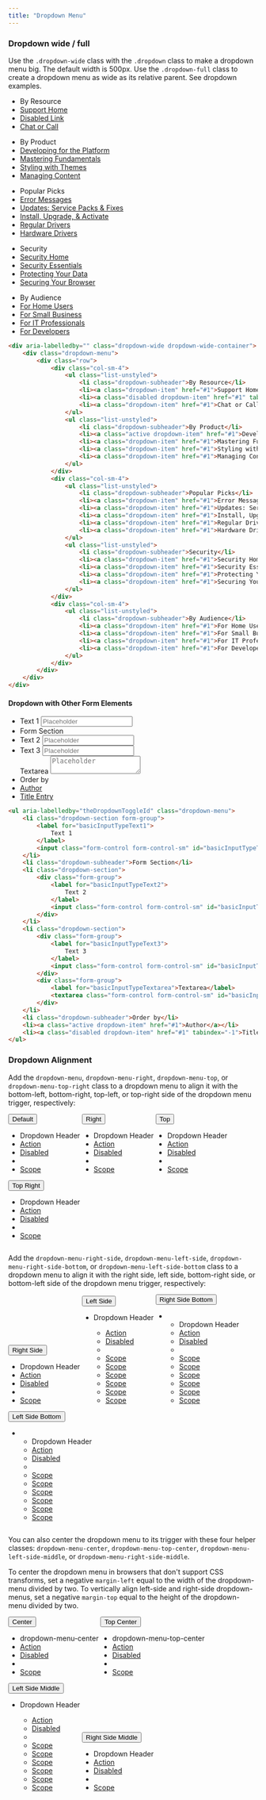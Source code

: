 ```yaml
---
title: "Dropdown Menu"
---
```


### Dropdown wide / full

<p>Use the <code>.dropdown-wide</code> class with the <code>.dropdown</code> class to make a dropdown menu big. The default width is 500px. Use the <code class="code">.dropdown-full</code> class to create a dropdown menu as wide as its relative parent. See dropdown examples.</p>

<div class="clay-site-dropdown-display">
<div aria-labelledby="" class="dropdown-wide dropdown-wide-container">
	<div class="dropdown-menu">
		<div class="row">
			<div class="col-sm-4">
				<ul class="list-unstyled">
					<li class="dropdown-subheader">By Resource</li>
					<li><a class="dropdown-item" href="#1">Support Home</a></li>
					<li><a class="disabled dropdown-item" href="#1" tabindex="-1">Disabled Link</a></li>
					<li><a class="dropdown-item" href="#1">Chat or Call</a></li>
				</ul>
				<ul class="list-unstyled">
					<li class="dropdown-subheader">By Product</li>
					<li><a class="active dropdown-item" href="#1">Developing for the Platform</a></li>
					<li><a class="dropdown-item" href="#1">Mastering Fundamentals</a></li>
					<li><a class="dropdown-item" href="#1">Styling with Themes</a></li>
					<li><a class="dropdown-item" href="#1">Managing Content</a></li>
				</ul>
			</div>
			<div class="col-sm-4">
				<ul class="list-unstyled">
					<li class="dropdown-subheader">Popular Picks</li>
					<li><a class="dropdown-item" href="#1">Error Messages</a></li>
					<li><a class="dropdown-item" href="#1">Updates: Service Packs & Fixes</a></li>
					<li><a class="dropdown-item" href="#1">Install, Upgrade, & Activate</a></li>
					<li><a class="dropdown-item" href="#1">Regular Drivers</a></li>
					<li><a class="dropdown-item" href="#1">Hardware Drivers</a></li>
				</ul>
				<ul class="list-unstyled">
					<li class="dropdown-subheader">Security</li>
					<li><a class="dropdown-item" href="#1">Security Home</a></li>
					<li><a class="dropdown-item" href="#1">Security Essentials</a></li>
					<li><a class="dropdown-item" href="#1">Protecting Your Data</a></li>
					<li><a class="dropdown-item" href="#1">Securing Your Browser</a></li>
				</ul>
			</div>
			<div class="col-sm-4">
				<ul class="list-unstyled">
					<li class="dropdown-subheader">By Audience</li>
					<li><a class="dropdown-item" href="#1">For Home Users</a></li>
					<li><a class="dropdown-item" href="#1">For Small Business</a></li>
					<li><a class="dropdown-item" href="#1">For IT Professionals</a></li>
					<li><a class="dropdown-item" href="#1">For Developers</a></li>
				</ul>
			</div>
		</div>
	</div>
</div>
</div>

```html
<div aria-labelledby="" class="dropdown-wide dropdown-wide-container">
	<div class="dropdown-menu">
		<div class="row">
			<div class="col-sm-4">
				<ul class="list-unstyled">
					<li class="dropdown-subheader">By Resource</li>
					<li><a class="dropdown-item" href="#1">Support Home</a></li>
					<li><a class="disabled dropdown-item" href="#1" tabindex="-1">Disabled Link</a></li>
					<li><a class="dropdown-item" href="#1">Chat or Call</a></li>
				</ul>
				<ul class="list-unstyled">
					<li class="dropdown-subheader">By Product</li>
					<li><a class="active dropdown-item" href="#1">Developing for the Platform</a></li>
					<li><a class="dropdown-item" href="#1">Mastering Fundamentals</a></li>
					<li><a class="dropdown-item" href="#1">Styling with Themes</a></li>
					<li><a class="dropdown-item" href="#1">Managing Content</a></li>
				</ul>
			</div>
			<div class="col-sm-4">
				<ul class="list-unstyled">
					<li class="dropdown-subheader">Popular Picks</li>
					<li><a class="dropdown-item" href="#1">Error Messages</a></li>
					<li><a class="dropdown-item" href="#1">Updates: Service Packs & Fixes</a></li>
					<li><a class="dropdown-item" href="#1">Install, Upgrade, & Activate</a></li>
					<li><a class="dropdown-item" href="#1">Regular Drivers</a></li>
					<li><a class="dropdown-item" href="#1">Hardware Drivers</a></li>
				</ul>
				<ul class="list-unstyled">
					<li class="dropdown-subheader">Security</li>
					<li><a class="dropdown-item" href="#1">Security Home</a></li>
					<li><a class="dropdown-item" href="#1">Security Essentials</a></li>
					<li><a class="dropdown-item" href="#1">Protecting Your Data</a></li>
					<li><a class="dropdown-item" href="#1">Securing Your Browser</a></li>
				</ul>
			</div>
			<div class="col-sm-4">
				<ul class="list-unstyled">
					<li class="dropdown-subheader">By Audience</li>
					<li><a class="dropdown-item" href="#1">For Home Users</a></li>
					<li><a class="dropdown-item" href="#1">For Small Business</a></li>
					<li><a class="dropdown-item" href="#1">For IT Professionals</a></li>
					<li><a class="dropdown-item" href="#1">For Developers</a></li>
				</ul>
			</div>
		</div>
	</div>
</div>
```

#### Dropdown with Other Form Elements

<div class="clay-site-dropdown-menu-container">
	<ul aria-labelledby="theDropdownToggleId" class="dropdown-menu">
		<li class="dropdown-section form-group">
			<label for="basicInputTypeText1">
				Text 1
			</label>
			<input class="form-control form-control-sm" id="basicInputTypeText1" placeholder="Placeholder" type="text"/>
		</li>
		<li class="dropdown-subheader">Form Section</li>
		<li class="dropdown-section">
			<div class="form-group">
				<label for="basicInputTypeText2">
					Text 2
				</label>
				<input class="form-control form-control-sm" id="basicInputTypeText2" placeholder="Placeholder" type="text"/>
			</div>
		</li>
		<li class="dropdown-section">
			<div class="form-group">
				<label for="basicInputTypeText3">
					Text 3
				</label>
				<input class="form-control form-control-sm" id="basicInputTypeText3" placeholder="Placeholder" type="text"/>
			</div>
			<div class="form-group">
				<label for="basicInputTypeTextarea">Textarea</label>
				<textarea class="form-control form-control-sm" id="basicInputTypeTextarea" placeholder="Placeholder"></textarea>
			</div>
		</li>
		<li class="dropdown-subheader">Order by</li>
		<li><a class="active dropdown-item" href="#1">Author</a></li>
		<li><a class="disabled dropdown-item" href="#1" tabindex="-1">Title Entry</a></li>
	</ul>
</div>

```html
<ul aria-labelledby="theDropdownToggleId" class="dropdown-menu">
	<li class="dropdown-section form-group">
		<label for="basicInputTypeText1">
			Text 1
		</label>
		<input class="form-control form-control-sm" id="basicInputTypeText1" placeholder="Placeholder" type="text"/>
	</li>
	<li class="dropdown-subheader">Form Section</li>
	<li class="dropdown-section">
		<div class="form-group">
			<label for="basicInputTypeText2">
				Text 2
			</label>
			<input class="form-control form-control-sm" id="basicInputTypeText2" placeholder="Placeholder" type="text"/>
		</div>
	</li>
	<li class="dropdown-section">
		<div class="form-group">
			<label for="basicInputTypeText3">
				Text 3
			</label>
			<input class="form-control form-control-sm" id="basicInputTypeText3" placeholder="Placeholder" type="text"/>
		</div>
		<div class="form-group">
			<label for="basicInputTypeTextarea">Textarea</label>
			<textarea class="form-control form-control-sm" id="basicInputTypeTextarea" placeholder="Placeholder"></textarea>
		</div>
	</li>
	<li class="dropdown-subheader">Order by</li>
	<li><a class="active dropdown-item" href="#1">Author</a></li>
	<li><a class="disabled dropdown-item" href="#1" tabindex="-1">Title Entry</a></li>
</ul>
```

### Dropdown Alignment

<p>Add the <code class="code">dropdown-menu</code>, <code class="code">dropdown-menu-right</code>, <code class="code">dropdown-menu-top</code>, or <code class="code">dropdown-menu-top-right</code> class to a dropdown menu to align it with the bottom-left, bottom-right, top-left, or top-right side of the dropdown menu trigger, respectively:</p>

<div class="dropdown" style="display: inline-block;">
	<button aria-expanded="false" aria-haspopup="true" class="btn btn-secondary dropdown-toggle" data-toggle="dropdown" id="dropdownAlignment1" type="button">
		Default
		<span aria-hidden="true" class="icon-caret-down"></span>
	</button>
	<ul aria-labelledby="dropdownAlignment1" class="dropdown-menu">
		<li class="dropdown-header">Dropdown Header</li>
		<li><a class="dropdown-item" href="#1">Action</a></li>
		<li><a class="disabled dropdown-item" href="#1" tabindex="-1">Disabled</a></li>
		<li class="dropdown-divider"></li>
		<li><a class="dropdown-item" href="#1">Scope</a></li>
	</ul>
</div>

<div class="dropdown" style="display: inline-block;">
	<button aria-expanded="false" aria-haspopup="true" class="btn btn-secondary dropdown-toggle" data-toggle="dropdown" id="dropdownAlignment2" type="button">
		Right
		<span aria-hidden="true" class="icon-caret-down"></span>
	</button>
	<ul aria-labelledby="dropdownAlignment2" class="dropdown-menu dropdown-menu-right">
		<li class="dropdown-header">Dropdown Header</li>
		<li><a class="dropdown-item" href="#1">Action</a></li>
		<li><a class="disabled dropdown-item" href="#1" tabindex="-1">Disabled</a></li>
		<li class="dropdown-divider"></li>
		<li><a class="dropdown-item" href="#1">Scope</a></li>
	</ul>
</div>

<div class="dropdown" style="display: inline-block;">
	<button aria-expanded="false" aria-haspopup="true" class="btn btn-secondary dropdown-toggle" data-toggle="dropdown" id="dropdownAlignment3" type="button">
		Top
		<span aria-hidden="true" class="icon-caret-up"></span>
	</button>
	<ul aria-labelledby="dropdownAlignment3" class="dropdown-menu dropdown-menu-top">
		<li class="dropdown-header">Dropdown Header</li>
		<li><a class="dropdown-item" href="#1">Action</a></li>
		<li><a class="disabled dropdown-item" href="#1" tabindex="-1">Disabled</a></li>
		<li class="dropdown-divider"></li>
		<li><a class="dropdown-item" href="#1">Scope</a></li>
	</ul>
</div>

<div class="dropdown" style="display: inline-block;">
	<button aria-expanded="false" aria-haspopup="true" class="btn btn-secondary dropdown-toggle" data-toggle="dropdown" id="dropdownAlignment4" type="button">
		Top Right
		<span aria-hidden="true" class="icon-caret-up"></span>
	</button>
	<ul aria-labelledby="dropdownAlignment4" class="dropdown-menu dropdown-menu-top-right">
		<li class="dropdown-header">Dropdown Header</li>
		<li><a class="dropdown-item" href="#1">Action</a></li>
		<li><a class="disabled dropdown-item" href="#1" tabindex="-1">Disabled</a></li>
		<li class="dropdown-divider"></li>
		<li><a class="dropdown-item" href="#1">Scope</a></li>
	</ul>
</div>

<p>Add the <code class="code">dropdown-menu-right-side</code>, <code class="code">dropdown-menu-left-side</code>, <code class="code">dropdown-menu-right-side-bottom</code>, or <code class="code">dropdown-menu-left-side-bottom</code> class to a dropdown menu to align it with the right side, left side, bottom-right side, or bottom-left side of the dropdown menu trigger, respectively:</p>

<div class="dropdown" style="display: inline-block;">
	<button aria-expanded="false" aria-haspopup="true" class="btn btn-secondary dropdown-toggle" data-toggle="dropdown" id="dropdownAlignment5" type="button">
		Right Side
		<span class="icon-caret-right"></span>
	</button>
	<ul aria-labelledby="dropdownAlignment5" class="dropdown-menu dropdown-menu-right-side">
		<li class="dropdown-header">Dropdown Header</li>
		<li><a class="dropdown-item" href="#1">Action</a></li>
		<li><a class="disabled dropdown-item" href="#1" tabindex="-1">Disabled</a></li>
		<li class="dropdown-divider"></li>
		<li><a class="dropdown-item" href="#1">Scope</a></li>
	</ul>
</div>

<div class="dropdown" style="display: inline-block;">
	<button aria-expanded="false" aria-haspopup="true" class="btn btn-secondary dropdown-toggle" data-toggle="dropdown" id="dropdownAlignment6" type="button">
		<span class="icon-caret-left"></span>
		Left Side
	</button>
	<ul aria-labelledby="dropdownAlignment6" class="dropdown-menu dropdown-menu-left-side">
		<li class="dropdown-header">Dropdown Header</li>
		<ul class="inline-scroller">
			<li><a class="dropdown-item" href="#1">Action</a></li>
			<li><a class="disabled dropdown-item" href="#1" tabindex="-1">Disabled</a></li>
			<li class="dropdown-divider"></li>
			<li><a class="dropdown-item" href="#1">Scope</a></li>
			<li><a class="dropdown-item" href="#1">Scope</a></li>
			<li><a class="dropdown-item" href="#1">Scope</a></li>
			<li><a class="dropdown-item" href="#1">Scope</a></li>
			<li><a class="dropdown-item" href="#1">Scope</a></li>
			<li><a class="dropdown-item" href="#1">Scope</a></li>
		</ul>
	</ul>
</div>

<div class="dropdown" style="display: inline-block;">
	<button aria-expanded="false" aria-haspopup="true" class="btn btn-secondary dropdown-toggle" data-toggle="dropdown" id="dropdownAlignment7" type="button">
		Right Side Bottom
		<span class="icon-caret-right"></span>
	</button>
	<ul aria-labelledby="dropdownAlignment7" class="dropdown-menu dropdown-menu-right-side-bottom">
		<li>
			<ul class="inline-scroller">
				<li class="dropdown-header">Dropdown Header</li>
				<li><a class="dropdown-item" href="#1">Action</a></li>
				<li><a class="disabled dropdown-item" href="#1" tabindex="-1">Disabled</a></li>
				<li class="dropdown-divider"></li>
				<li><a class="dropdown-item" href="#1">Scope</a></li>
				<li><a class="dropdown-item" href="#1">Scope</a></li>
				<li><a class="dropdown-item" href="#1">Scope</a></li>
				<li><a class="dropdown-item" href="#1">Scope</a></li>
				<li><a class="dropdown-item" href="#1">Scope</a></li>
				<li><a class="dropdown-item" href="#1">Scope</a></li>
			</ul>
		</li>
	</ul>
</div>

<div class="dropdown" style="display: inline-block;">
	<button aria-expanded="false" aria-haspopup="true" class="btn btn-secondary dropdown-toggle" data-toggle="dropdown" id="dropdownAlignment8" type="button">
		<span class="icon-caret-left"></span>
		Left Side Bottom
	</button>
	<ul aria-labelledby="dropdownAlignment8" class="dropdown-menu dropdown-menu-left-side-bottom">
		<li>
			<ul class="inline-scroller">
				<li class="dropdown-header">Dropdown Header</li>
				<li><a class="dropdown-item" href="#1">Action</a></li>
				<li><a class="disabled dropdown-item" href="#1" tabindex="-1">Disabled</a></li>
				<li class="dropdown-divider"></li>
				<li><a class="dropdown-item" href="#1">Scope</a></li>
				<li><a class="dropdown-item" href="#1">Scope</a></li>
				<li><a class="dropdown-item" href="#1">Scope</a></li>
				<li><a class="dropdown-item" href="#1">Scope</a></li>
				<li><a class="dropdown-item" href="#1">Scope</a></li>
				<li><a class="dropdown-item" href="#1">Scope</a></li>
			</ul>
		</li>
	</ul>
</div>

<p>You can also center the dropdown menu to its trigger with these four helper classes: <code class="code">dropdown-menu-center</code>, <code class="code">dropdown-menu-top-center</code>, <code class="code">dropdown-menu-left-side-middle</code>, or <code class="code">dropdown-menu-right-side-middle</code>.</p>

<p>To center the dropdown menu in browsers that don't support CSS transforms, set a negative <code class="code">margin-left</code> equal to the width of the dropdown-menu divided by two. To vertically align left-side and right-side dropdown-menus, set a negative <code class="code">margin-top</code> equal to the height of the dropdown-menu divided by two.</p>

<div class="dropdown" style="display: inline-block;">
	<button aria-expanded="false" aria-haspopup="true" class="btn btn-secondary dropdown-toggle" data-toggle="dropdown" id="dropdownAlignment9" type="button">
		Center
		<span class="icon-caret-down"></span>
	</button>
	<ul aria-labelledby="dropdownAlignment9" class="dropdown-menu dropdown-menu-center">
		<li class="dropdown-header">dropdown-menu-center</li>
		<li><a class="dropdown-item" href="#1">Action</a></li>
		<li><a class="disabled dropdown-item" href="#1" tabindex="-1">Disabled</a></li>
		<li class="dropdown-divider"></li>
		<li><a class="dropdown-item" href="#1">Scope</a></li>
	</ul>
</div>

<div class="dropdown" style="display: inline-block;">
	<button aria-expanded="false" aria-haspopup="true" class="btn btn-secondary dropdown-toggle" data-toggle="dropdown" id="dropdownAlignment10" type="button">
		Top Center
		<span class="icon-caret-up"></span>
	</button>
	<ul aria-labelledby="dropdownAlignment10" class="dropdown-menu dropdown-menu-top-center">
		<li class="dropdown-header">dropdown-menu-top-center</li>
		<li><a class="dropdown-item" href="#1">Action</a></li>
		<li><a class="disabled dropdown-item" href="#1" tabindex="-1">Disabled</a></li>
		<li class="dropdown-divider"></li>
		<li><a class="dropdown-item" href="#1">Scope</a></li>
	</ul>
</div>

<div class="dropdown" style="display: inline-block;">
	<button aria-expanded="false" aria-haspopup="true" class="btn btn-secondary dropdown-toggle" data-toggle="dropdown" id="dropdownAlignment11" type="button">
		<span class="icon-caret-left"></span>
		Left Side Middle
	</button>
	<ul aria-labelledby="dropdownAlignment11" class="dropdown-menu dropdown-menu-left-side-middle">
		<li class="dropdown-header">Dropdown Header</li>
		<ul class="inline-scroller">
			<li><a class="dropdown-item" href="#1">Action</a></li>
			<li><a class="disabled dropdown-item" href="#1" tabindex="-1">Disabled</a></li>
			<li class="dropdown-divider"></li>
			<li><a class="dropdown-item" href="#1">Scope</a></li>
			<li><a class="dropdown-item" href="#1">Scope</a></li>
			<li><a class="dropdown-item" href="#1">Scope</a></li>
			<li><a class="dropdown-item" href="#1">Scope</a></li>
			<li><a class="dropdown-item" href="#1">Scope</a></li>
			<li><a class="dropdown-item" href="#1">Scope</a></li>
		</ul>
	</ul>
</div>

<div class="dropdown" style="display: inline-block;">
	<button aria-expanded="false" aria-haspopup="true" class="btn btn-secondary dropdown-toggle" data-toggle="dropdown" id="dropdownAlignment12" type="button">
		Right Side Middle
		<span class="icon-caret-right"></span>
	</button>
	<ul aria-labelledby="dropdownAlignment12" class="dropdown-menu dropdown-menu-right-side-middle">
		<li class="dropdown-header">Dropdown Header</li>
		<li><a class="dropdown-item" href="#1">Action</a></li>
		<li><a class="disabled dropdown-item" href="#1" tabindex="-1">Disabled</a></li>
		<li class="dropdown-divider"></li>
		<li><a class="dropdown-item" href="#1">Scope</a></li>
	</ul>
</div>

